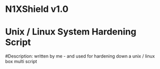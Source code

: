 # N1XShield v1.0
# Unix / Linux System Hardening Script
#Description: written by me - and used for hardening down a unix / linux box multi script